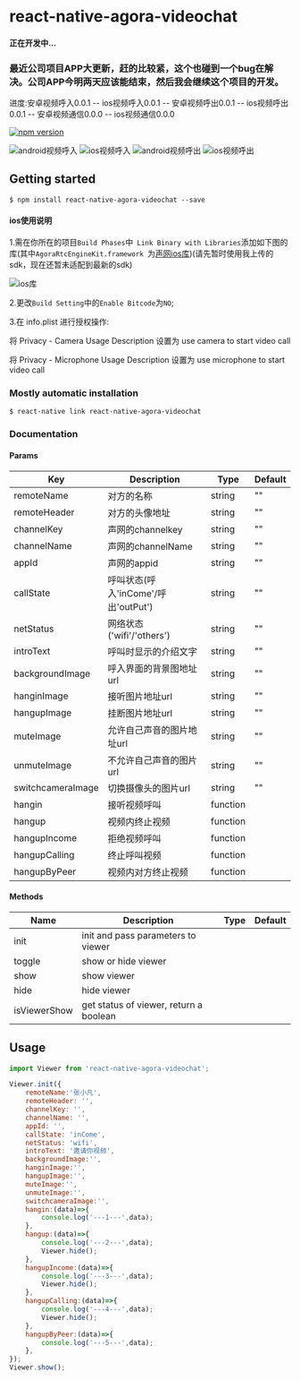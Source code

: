 # react-native-agora-videochat

#### 正在开发中...

### 最近公司项目APP大更新，赶的比较紧，这个也碰到一个bug在解决。公司APP今明两天应该能结束，然后我会继续这个项目的开发。

进度:安卓视频呼入0.0.1 -- ios视频呼入0.0.1 -- 安卓视频呼出0.0.1 -- ios视频呼出0.0.1 -- 安卓视频通信0.0.0 -- ios视频通信0.0.0

[![npm version](https://img.shields.io/npm/v/react-native-agora-videochat.svg?style=flat-square)](https://www.npmjs.com/package/react-native-agora-videochat)

![android视频呼入](./readmeImg/android-inCome.jpeg)
![ios视频呼入](./readmeImg/ios-inCome.jpeg)
![android视频呼出](./readmeImg/android-outPut.jpeg)
![ios视频呼出](./readmeImg/ios-outPut.png)


## Getting started

`$ npm install react-native-agora-videochat --save`

#### ios使用说明

1.需在你所在的项目`Build Phases`中` Link Binary with Libraries`添加如下图的库(其中`AgoraRtcEngineKit.framework `为[声网ios库](https://www.agora.io/cn/blog/download/))(请先暂时使用我上传的sdk，现在还暂未适配到最新的sdk)

![ios库](./readmeImg/ios-lib.jpeg)

2.更改`Build Setting`中的`Enable Bitcode`为`NO`;

3.在 info.plist 进行授权操作:

将 Privacy - Camera Usage Description 设置为 use camera to start video call

将 Privacy - Microphone Usage Description 设置为 use microphone to start video call

### Mostly automatic installation

`$ react-native link react-native-agora-videochat`

### Documentation

#### Params

|Key | Description | Type | Default|
| --- | ----------- | ---- | ------ |
|remoteName  |对方的名称            |string  |""            |
|remoteHeader   |对方的头像地址            |string  |""             |
|channelKey       |声网的channelkey            |string  |""        |
|channelName |声网的channelName           |string   |""   |
|appId  |声网的appid            |string   |""   |
|callState      |呼叫状态(呼入'inCome'/呼出'outPut')            |string   |""   |
|netStatus       |网络状态('wifi'/'others')            |string   |"" |
|introText              |呼叫时显示的介绍文字            |string   |"" |
|backgroundImage |呼入界面的背景图地址url           |string   |""   |
|hanginImage  |接听图片地址url            |string   |""   |
|hangupImage      |挂断图片地址url            |string   |""   |
|muteImage       |允许自己声音的图片地址url            |string   |"" |
|unmuteImage              |不允许自己声音的图片url            |string   |"" |
|switchcameraImage              |切换摄像头的图片url            |string   |"" |
|hangin       |接听视频呼叫            |function|                   |
|hangup        |视频内终止视频            |function|                   |
|hangupIncome        |拒绝视频呼叫            |function|                   |
|hangupCalling        |终止呼叫视频            |function|                   |
|hangupByPeer        |视频内对方终止视频            |function|                   |

#### Methods

|Name | Description | Type | Default|
| --- | ----------- | ---- | ------ |
|init         |init and pass parameters to viewer      |     |   |
|toggle       |show or hide viewer                     |     |   |
|show         |show viewer                             |     |   |
|hide         |hide viewer                             |     |   |
|isViewerShow |get status of viewer, return a boolean  |     |   |

## Usage
```javascript
import Viewer from 'react-native-agora-videochat';

Viewer.init({
    remoteName:'张小凡',
    remoteHeader: '',
    channelKey: '',
    channelName: '',
    appId: '',
    callState: 'inCome',
    netStatus: 'wifi',
    introText: '邀请你视频',
    backgroundImage:'',
    hanginImage:'',
    hangupImage:'',
    muteImage:'',
    unmuteImage:'',
    switchcameraImage:'',
    hangin:(data)=>{
        console.log('---1---',data);
    },
    hangup:(data)=>{
        console.log('---2---',data);
        Viewer.hide();
    },
    hangupIncome:(data)=>{
        console.log('---3---',data);
        Viewer.hide();
    },
    hangupCalling:(data)=>{
        console.log('---4---',data);
        Viewer.hide();
    },
    hangupByPeer:(data)=>{
        console.log('---5---',data);
    },
});
Viewer.show();
```
  
